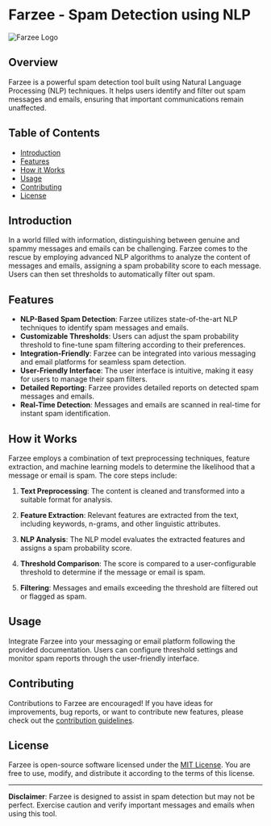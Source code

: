 # Farzee - Spam Detection using NLP

![Farzee Logo](farzee_logo.png)

## Overview

Farzee is a powerful spam detection tool built using Natural Language Processing (NLP) techniques. It helps users identify and filter out spam messages and emails, ensuring that important communications remain unaffected.

## Table of Contents

- [Introduction](#introduction)
- [Features](#features)
- [How it Works](#how-it-works)
- [Usage](#usage)
- [Contributing](#contributing)
- [License](#license)

## Introduction

In a world filled with information, distinguishing between genuine and spammy messages and emails can be challenging. Farzee comes to the rescue by employing advanced NLP algorithms to analyze the content of messages and emails, assigning a spam probability score to each message. Users can then set thresholds to automatically filter out spam.

## Features

- **NLP-Based Spam Detection**: Farzee utilizes state-of-the-art NLP techniques to identify spam messages and emails.
- **Customizable Thresholds**: Users can adjust the spam probability threshold to fine-tune spam filtering according to their preferences.
- **Integration-Friendly**: Farzee can be integrated into various messaging and email platforms for seamless spam detection.
- **User-Friendly Interface**: The user interface is intuitive, making it easy for users to manage their spam filters.
- **Detailed Reporting**: Farzee provides detailed reports on detected spam messages and emails.
- **Real-Time Detection**: Messages and emails are scanned in real-time for instant spam identification.

## How it Works

Farzee employs a combination of text preprocessing techniques, feature extraction, and machine learning models to determine the likelihood that a message or email is spam. The core steps include:

1. **Text Preprocessing**: The content is cleaned and transformed into a suitable format for analysis.

2. **Feature Extraction**: Relevant features are extracted from the text, including keywords, n-grams, and other linguistic attributes.

3. **NLP Analysis**: The NLP model evaluates the extracted features and assigns a spam probability score.

4. **Threshold Comparison**: The score is compared to a user-configurable threshold to determine if the message or email is spam.

5. **Filtering**: Messages and emails exceeding the threshold are filtered out or flagged as spam.

## Usage

Integrate Farzee into your messaging or email platform following the provided documentation. Users can configure threshold settings and monitor spam reports through the user-friendly interface.

## Contributing

Contributions to Farzee are encouraged! If you have ideas for improvements, bug reports, or want to contribute new features, please check out the [contribution guidelines](CONTRIBUTING.md).

## License

Farzee is open-source software licensed under the [MIT License](LICENSE). You are free to use, modify, and distribute it according to the terms of this license.

---

**Disclaimer**: Farzee is designed to assist in spam detection but may not be perfect. Exercise caution and verify important messages and emails when using this tool.
